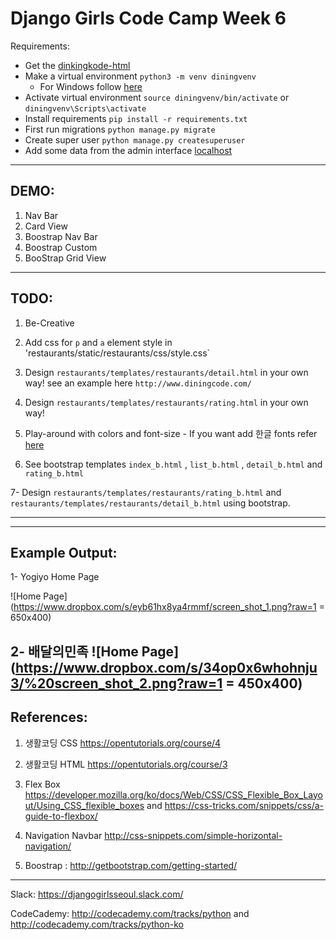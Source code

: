 # Django Girls Code Camp Week 6

Requirements:

- Get the [dinkingkode-html](https://github.com/djangogirlscodecamp/diningkode/archive/html-css.zip)
- Make a virtual environment `python3 -m venv diningvenv`
	 - For Windows follow [here](http://tutorial.djangogirls.org/ko/django_installation/index.html)
- Activate virtual environment `source diningvenv/bin/activate` or `diningvenv\Scripts\activate`
- Install requirements `pip install -r requirements.txt`
-  First run migrations `python manage.py migrate` 
- Create super user `python manage.py createsuperuser` 
- Add some data from the admin interface [localhost](http://127.0.0.1:8000)

---

DEMO:
---

1. Nav Bar 
2. Card View 
3. Boostrap Nav Bar 
4. Boostrap Custom
5. BooStrap Grid View


---

TODO:
---

1. Be-Creative 

2. Add css for `p` and `a` element style in 'restaurants/static/restaurants/css/style.css`

3. Design `restaurants/templates/restaurants/detail.html` in your own way!
	see an example here `http://www.diningcode.com/`

4. Design `restaurants/templates/restaurants/rating.html` in your own way!

5. Play-around with colors and font-size - If you want add 한글 fonts refer [here](https://www.google.com/fonts/earlyaccess) 

6. See bootstrap templates `index_b.html` , `list_b.html` , `detail_b.html`  and `rating_b.html` 

7- Design `restaurants/templates/restaurants/rating_b.html` and `restaurants/templates/restaurants/detail_b.html` using bootstrap.

---


---

Example Output:
---

1- Yogiyo Home Page

![Home Page](https://www.dropbox.com/s/eyb61hx8ya4rmmf/screen_shot_1.png?raw=1 = 650x400)

2- 배달의민족 
![Home Page](https://www.dropbox.com/s/34op0x6whohnju3/%20screen_shot_2.png?raw=1 = 450x400)
---

References:
---

1. 생활코딩 CSS https://opentutorials.org/course/4

2. 생활코딩 HTML https://opentutorials.org/course/3

3. Flex Box https://developer.mozilla.org/ko/docs/Web/CSS/CSS_Flexible_Box_Layout/Using_CSS_flexible_boxes and
	https://css-tricks.com/snippets/css/a-guide-to-flexbox/ 

3. Navigation Navbar  http://css-snippets.com/simple-horizontal-navigation/

4. Boostrap : http://getbootstrap.com/getting-started/


---

Slack: https://djangogirlsseoul.slack.com/ 

CodeCademy: http://codecademy.com/tracks/python and http://codecademy.com/tracks/python-ko

